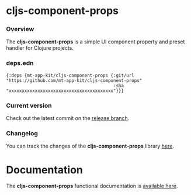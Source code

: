 
# cljs-component-props

### Overview

The <strong>cljs-component-props</strong> is a simple UI component property and preset handler for Clojure projects.

### deps.edn

```
{:deps {mt-app-kit/cljs-component-props {:git/url "https://github.com/mt-app-kit/cljs-component-props"
                                         :sha     "xxxxxxxxxxxxxxxxxxxxxxxxxxxxxxxxxxxxxxxx"}}}
```

### Current version

Check out the latest commit on the [release branch](https://github.com/mt-app-kit/cljs-component-props/tree/release).

### Changelog

You can track the changes of the <strong>cljs-component-props</strong> library [here](CHANGES.md).

# Documentation

The <strong>cljs-component-props</strong> functional documentation is [available here](https://mt-app-kit.github.io/cljs-component-props).
